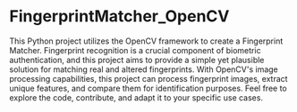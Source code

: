 # FingerprintMatcher_OpenCV
This Python project utilizes the OpenCV framework to create a Fingerprint Matcher.
Fingerprint recognition is a crucial component of biometric authentication, and this project aims to provide a simple yet plausible solution for matching real and altered 
fingerprints. With OpenCV's image processing capabilities, this project can process fingerprint images, extract unique features, and compare them for identification purposes.
Feel free to explore the code, contribute, and adapt it to your specific use cases.
